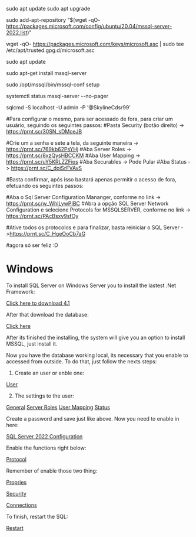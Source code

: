 sudo apt update
sudo apt upgrade

sudo add-apt-repository "$(wget -qO- https://packages.microsoft.com/config/ubuntu/20.04/mssql-server-2022.list)"

wget -qO- https://packages.microsoft.com/keys/microsoft.asc | sudo tee /etc/apt/trusted.gpg.d/microsoft.asc

sudo apt update

sudo apt-get install mssql-server

sudo /opt/mssql/bin/mssql-conf setup

systemctl status mssql-server --no-pager


sqlcmd -S localhost -U admin -P '@SkylineCdsr99'


#Para configurar o mesmo, para ser acessado de fora, para criar um usuário, seguindo os seguintes passos:
#Pasta Security (botão direito) -> https://prnt.sc/30SN_sDMceJB

#Crie um a senha e sete a tela, da seguinte maneira -> https://prnt.sc/769kb62PsYHj
#Aba Server Roles -> https://prnt.sc/8xzQysHBCCKM
#Aba User Mapping -> https://prnt.sc/uY5KRLZZFios
#Aba Securables -> Pode Pular
#Aba Status -> https://prnt.sc/C_doiSrFVAvS

#Basta confirmar, após isso bastará apenas permitir o acesso de fora, efetuando os seguintes passos:

#Aba o Sql Server Configuration Mananger, conforme no link -> https://prnt.sc/w_WhlLywPIBC
#Abra a opção SQL Server Network Configuration e selecione Protocols for MSSQLSERVER, conforme no link -> https://prnt.sc/PAcBsxv9sfOy

#Ative todos os protocolos e para finalizar, basta reiniciar o SQL Server ->https://prnt.sc/C_HgeOoCb7aG

#agora só ser feliz :D



# Windows

To install SQL Server on Windows Server you to install the lastest .Net Framework:

<a href="https://dotnet.microsoft.com/pt-br/download/dotnet-framework">Click here to download 4.1</a>

After that download the database:

<a href="https://www.microsoft.com/pt-br/sql-server/sql-server-downloads">Click here</a>

After its finished the installing, the system will give you an option to install MSSQL, just install it.

Now you have the database working local, its necessary that you enable to accessed from outside. To do that, just follow the nexts steps:

1) Create an user or enble one:

<a href="https://prnt.sc/4azUn2U6QEbt"> User</a>

2) The settings to the user:

<a href="https://prnt.sc/2icRICQozAvX">General</a>
<a href="https://prnt.sc/QLY-yE9RulIL">Server Roles</a>
<a href="https://prnt.sc/3kan9B5RWuMt">User Mapping</a>
<a href="https://prnt.sc/rrxCoGr2PzmN">Status</a>

Create a password and save just like above. Now you need to enable in here:

<a href="https://prnt.sc/w_WhlLywPIBC">SQL Server 2022 Configuration</a>

Enable the functions right below:

<a href="https://prnt.sc/PAcBsxv9sfOy">Protocol</a>


Remember of enable those two thing:

<a href="https://prnt.sc/F2SHJkKtCLYX">Propries</a>

<a href="https://prnt.sc/9Eu9JajCKm9h">Security</a>


<a href="https://prnt.sc/tZzk11ma6zLT">Connections</a>


To finish, restart the SQL:

<a href="https://prnt.sc/C_HgeOoCb7aG">Restart</a>